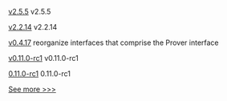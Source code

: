 
[v2.5.5](https://github.com/hyperledger/fabric/releases/tag/v2.5.5) v2.5.5

[v2.2.14](https://github.com/hyperledger/fabric/releases/tag/v2.2.14) v2.2.14

[v0.4.17](https://github.com/hyperledger-labs/yui-relayer/releases/tag/v0.4.17) reorganize interfaces that comprise the Prover interface

[v0.11.0-rc1](https://github.com/hyperledger/aries-acapy-docs/releases/tag/v0.11.0-rc1) v0.11.0-rc1

[0.11.0-rc1](https://github.com/hyperledger/aries-cloudagent-python/releases/tag/0.11.0-rc1) 0.11.0-rc1


[See more >>>](https://start-here.hyperledger.org/releases)
